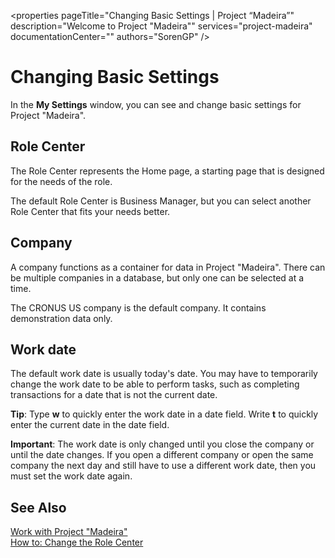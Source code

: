 <properties
	pageTitle="Changing Basic Settings | Project “Madeira”"
        description="Welcome to Project "Madeira""
        services="project-madeira"
        documentationCenter=""
        authors="SorenGP"
/>
<tags
    ms.service="project-madeira"
    ms.topic="article"
    ms.author="SorenGP" />

# Changing Basic Settings
In the **My Settings** window, you can see and change basic settings for Project "Madeira".  

## Role Center
The Role Center represents the Home page, a starting page that is designed for the needs of the role.

The default Role Center is Business Manager, but you can select another Role Center that fits your needs better.

## Company
A company functions as a container for data in Project "Madeira". There can be multiple companies in a database, but only one can be selected at a time.

The CRONUS US company is the default company. It contains demonstration data only.   

## Work date
The default work date is usually today's date. You may have to temporarily change the work date to be able to perform tasks, such as completing transactions for a date that is not the current date.

**Tip**: Type **w** to quickly enter the work date in a date field. Write **t** to quickly enter the current date in the date field.

**Important**: The work date is only changed until you close the company or until the date changes. If you open a different company or open the same company the next day and still have to use a different work date, then you must set the work date again.

## See Also
[Work with Project "Madeira"](ui-work-product.md)  
[How to: Change the Role Center](change-role.md)
